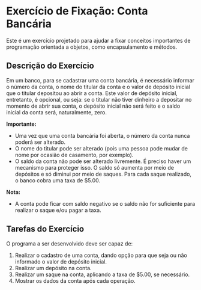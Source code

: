 # Exercício de Fixação: Conta Bancária

Este é um exercício projetado para ajudar a fixar conceitos importantes de programação orientada a objetos, como encapsulamento e métodos.

## Descrição do Exercício

Em um banco, para se cadastrar uma conta bancária, é necessário informar o número da conta, o nome do titular da conta e o valor de depósito inicial que o titular depositou ao abrir a conta. Este valor de depósito inicial, entretanto, é opcional, ou seja: se o titular não tiver dinheiro a depositar no momento de abrir sua conta, o depósito inicial não será feito e o saldo inicial da conta será, naturalmente, zero.

**Importante:**
- Uma vez que uma conta bancária foi aberta, o número da conta nunca poderá ser alterado.
- O nome do titular pode ser alterado (pois uma pessoa pode mudar de nome por ocasião de casamento, por exemplo).
- O saldo da conta não pode ser alterado livremente. É preciso haver um mecanismo para proteger isso. O saldo só aumenta por meio de depósitos e só diminui por meio de saques. Para cada saque realizado, o banco cobra uma taxa de $5.00. 

**Nota:**
- A conta pode ficar com saldo negativo se o saldo não for suficiente para realizar o saque e/ou pagar a taxa.

## Tarefas do Exercício

O programa a ser desenvolvido deve ser capaz de:

1. Realizar o cadastro de uma conta, dando opção para que seja ou não informado o valor de depósito inicial.
2. Realizar um depósito na conta.
3. Realizar um saque na conta, aplicando a taxa de $5.00, se necessário.
4. Mostrar os dados da conta após cada operação.

